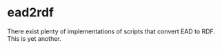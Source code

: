 # ead2rdf

There exist plenty of implementations of scripts that convert EAD to RDF. This is yet another. 
